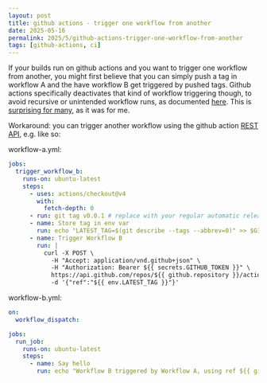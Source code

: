 ```yaml
---
layout: post
title: github actions - trigger one workflow from another
date: 2025-05-16
permalink: 2025/5/github-actions-trigger-one-workflow-from-another
tags: [github-actions, ci]
---
```


If your builds run on github actions and you want to trigger one workflow from another, you might first believe that you can simply push a tag in workflow A and the have workflow B get triggered by pushed tags. Github actions specifically deactivates that kind of workflow triggering though, to avoid recursive or unintended workflow runs, as documented [here](https://docs.github.com/en/actions/writing-workflows/choosing-when-your-workflow-runs/triggering-a-workflow#triggering-a-workflow-from-a-workflow). This is [surprising for many](https://github.com/orgs/community/discussions/27028), as it was for me. 

Workaround: you can trigger another workflow using the github action [REST API](https://docs.github.com/en/rest/actions/workflows?apiVersion=2022-11-28#create-a-workflow-dispatch-event), e.g. like so:

workflow-a.yml:
```yaml
jobs:
  trigger_workflow_b:
    runs-on: ubuntu-latest
    steps:
      - uses: actions/checkout@v4
        with:
          fetch-depth: 0
      - run: git tag v0.0.1 # replace with your regular automatic release handling
      - name: Store tag in env var
        run: echo "LATEST_TAG=$(git describe --tags --abbrev=0)" >> $GITHUB_ENV
      - name: Trigger Workflow B
        run: |
          curl -X POST \
            -H "Accept: application/vnd.github+json" \
            -H "Authorization: Bearer ${{ secrets.GITHUB_TOKEN }}" \
            https://api.github.com/repos/${{ github.repository }}/actions/workflows/workflow-b.yml/dispatches \
            -d '{"ref":"${{ env.LATEST_TAG }}"}'
```

workflow-b.yml:
```yaml
on:
  workflow_dispatch:

jobs:
  run_job:
    runs-on: ubuntu-latest
    steps:
      - name: Say hello
        run: echo "Workflow B triggered by Workflow A, using ref ${{ github.ref_name }}"
```
